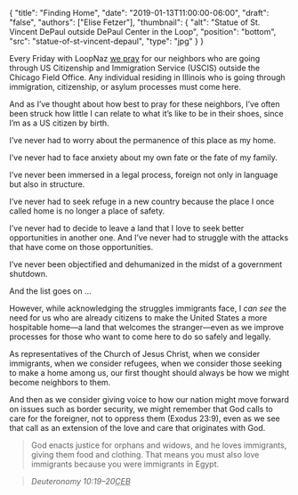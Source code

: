 {
	"title": "Finding Home",
	"date": "2019-01-13T11:00:00-06:00",
	"draft": "false",
	"authors": ["Elise Fetzer"],
	"thumbnail": {
		"alt": "Statue of St. Vincent DePaul outside DePaul Center in the Loop",
		"position": "bottom",
		"src": "statue-of-st-vincent-depaul",
		"type": "jpg"
	}
}

Every Friday with LoopNaz [we pray][prayer-walk] for our neighbors who are going through US Citizenship and Immigration Service (USCIS) outside the Chicago Field Office. Any individual residing in Illinois who is going through immigration, citizenship, or asylum processes must come here.

And as I’ve thought about how best to pray for these neighbors, I’ve often been struck how little I can relate to what it’s like to be in their shoes, since I’m as a US citizen by birth.

I’ve never had to worry about the permanence of this place as my home.

I’ve never had to face anxiety about my own fate or the fate of my family.

I’ve never been immersed in a legal process, foreign not only in language but also in structure.

I’ve never had to seek refuge in a new country because the place I once called home is no longer a place of safety.

I’ve never had to decide to leave a land that I love to seek better opportunities in another one. And I’ve never had to struggle with the attacks that have come on those opportunities.

I’ve never been objectified and dehumanized in the midst of a government shutdown.

And the list goes on &hellip;

However, while acknowledging the struggles immigrants face, I _can see_ the need for us who are already citizens to make the United States a more hospitable home—a land that welcomes the stranger—even as we improve processes for those who want to come here to do so safely and legally.

As representatives of the Church of Jesus Christ, when we consider immigrants, when we consider refugees, when we consider those seeking to make a home among us, our first thought should always be how we might become neighbors to them.

And then as we consider giving voice to how our nation might move forward on issues such as border security, we might remember that God calls to care for the foreigner, not to oppress them (Exodus 23:9), even as we see that call as an extension of the love and care that originates with God.

> God enacts justice for orphans and widows, and he loves immigrants, giving them food and clothing. That means you must also love immigrants because you were immigrants in Egypt.

> <cite>Deuteronomy 10:19–20<abbr title="Common English Bible">CEB</abbr></cite>

[prayer-walk]: /join/prayer-walk/
